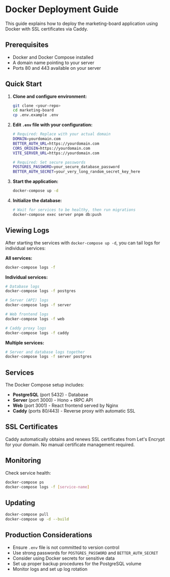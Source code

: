 # Docker Deployment Guide

This guide explains how to deploy the marketing-board application using Docker with SSL certificates via Caddy.

## Prerequisites

- Docker and Docker Compose installed
- A domain name pointing to your server
- Ports 80 and 443 available on your server

## Quick Start

1. **Clone and configure environment:**
   ```bash
   git clone <your-repo>
   cd marketing-board
   cp .env.example .env
   ```

2. **Edit `.env` file with your configuration:**
   ```bash
   # Required: Replace with your actual domain
   DOMAIN=yourdomain.com
   BETTER_AUTH_URL=https://yourdomain.com
   CORS_ORIGIN=https://yourdomain.com
   VITE_SERVER_URL=https://yourdomain.com
   
   # Required: Set secure passwords
   POSTGRES_PASSWORD=your_secure_database_password
   BETTER_AUTH_SECRET=your_very_long_random_secret_key_here
   ```

3. **Start the application:**
   ```bash
   docker-compose up -d
   ```

4. **Initialize the database:**
   ```bash
   # Wait for services to be healthy, then run migrations
   docker-compose exec server pnpm db:push
   ```

## Viewing Logs

After starting the services with `docker-compose up -d`, you can tail logs for individual services:

**All services:**
```bash
docker-compose logs -f
```

**Individual services:**
```bash
# Database logs
docker-compose logs -f postgres

# Server (API) logs  
docker-compose logs -f server

# Web frontend logs
docker-compose logs -f web

# Caddy proxy logs
docker-compose logs -f caddy
```

**Multiple services:**
```bash
# Server and database logs together
docker-compose logs -f server postgres
```

## Services

The Docker Compose setup includes:

- **PostgreSQL** (port 5432) - Database
- **Server** (port 3000) - Hono + tRPC API
- **Web** (port 3001) - React frontend served by Nginx  
- **Caddy** (ports 80/443) - Reverse proxy with automatic SSL

## SSL Certificates

Caddy automatically obtains and renews SSL certificates from Let's Encrypt for your domain. No manual certificate management required.

## Monitoring

Check service health:
```bash
docker-compose ps
docker-compose logs -f [service-name]
```

## Updating

```bash
docker-compose pull
docker-compose up -d --build
```

## Production Considerations

- Ensure `.env` file is not committed to version control
- Use strong passwords for `POSTGRES_PASSWORD` and `BETTER_AUTH_SECRET`
- Consider using Docker secrets for sensitive data
- Set up proper backup procedures for the PostgreSQL volume
- Monitor logs and set up log rotation